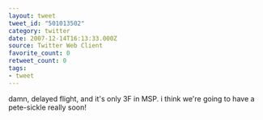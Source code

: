 ```yaml
---
layout: tweet
tweet_id: "501013502"
category: twitter
date: 2007-12-14T16:13:33.000Z
source: Twitter Web Client
favorite_count: 0
retweet_count: 0
tags:
- tweet
---
```


damn, delayed flight, and it's only 3F in MSP.  i think we're going to have a pete-sickle really soon!
